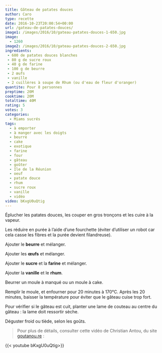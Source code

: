 ```yaml
---
title: Gâteau de patates douces
author: Caro
type: recette
date: 2016-10-23T20:00:54+00:00
url: /gateau-de-patates-douces/
image1: /images/2016/10/gateau-patates-douces-1-650.jpg
image:
  - 1260
image2: /images/2016/10/gateau-patates-douces-2-650.jpg
ingredients:
 - 600 de patates douces blanches
 - 80 g de sucre roux
 - 40 g de farine
 - 100 g de beurre
 - 2 œufs
 - vanille
 - 2 cuillères à soupe de Rhum (ou d'eau de fleur d'oranger)
quantite: Pour 8 personnes
preptime: 20M
cooktime: 20M
totaltime: 40M
rating: 5
votes: 3
categories:
  - Miams sucrés
tags:
  - à emporter
  - à manger avec les doigts
  - beurre
  - cake
  - exotique
  - farine
  - four
  - gâteau
  - goûter
  - Ile de la Réunion
  - oeuf
  - patate douce
  - rhum
  - sucre roux
  - vanille
  - vidéo
video: bKxgU0uQtig
---
```

Éplucher les patates douces, les couper en gros tronçons et les cuire à la vapeur.

Les réduire en purée à l&rsquo;aide d&rsquo;une fourchette (éviter d&rsquo;utiliser un robot car cela casse les fibres et la purée devient filandreuse).

Ajouter le **beurre** et mélanger.

Ajouter les **œufs** et mélanger.

Ajouter le **sucre** et la **farine** et mélanger.

Ajouter la **vanille** et le **rhum**.

Beurrer un moule à manqué ou un moule à cake.

Remplir le moule, et enfourner pour 20 minutes à 170°C. Après les 20 minutes, baisser la température pour éviter que le gâteau cuise trop fort.

Pour vérifier si le gâteau est cuit, planter une lame de couteau au centre du gâteau : la lame doit ressortir sèche.

Déguster froid ou tiède, selon les goûts.

> Pour plus de détails, consulter cette vidéo de Christian Antou, du site [goutanou.re](http://goutanou.re/) :

{{< youtube bKxgU0uQtig>}}
